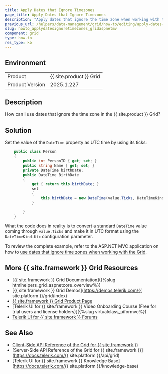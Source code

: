 ```yaml
---
title: Apply Dates that Ignore Timezones
page_title: Apply Dates that Ignore Timezones
description: "Apply dates that ignore the time zone when working with the {{ site.product }} Grid in ASP.NET MVC applications."
previous_url: /helpers/data-management/grid/how-to/editing/apply-dates-that-ignore-timezones, /html-helpers/data-management/grid/how-to/editing/apply-dates-that-ignore-timezones
slug: howto_applydatesignoretimezones_gridaspnetmv
component: grid
type: how-to
res_type: kb
---
```


## Environment

<table>
 <tr>
  <td>Product</td>
  <td>{{ site.product }} Grid</td>
 </tr>
 <tr>
  <td>Product Version</td>
  <td>2025.1.227</td>
 </tr>
</table>

## Description

How can I use dates that ignore the time zone in the {{ site.product }} Grid?

## Solution

Set the value of the `DateTime` property as UTC time by using its ticks:

```C#
    public class Person
    {
        public int PersonID { get; set; }
        public string Name { get; set; }
        private DateTime birthDate;
        public DateTime BirthDate
        {
            get { return this.birthDate; }
            set
            {
                this.birthDate = new DateTime(value.Ticks, DateTimeKind.Utc);
            }

        }
    }
```

What the code does in reality is to convert a standard `DateTime` value coming through `value.Ticks` and make it in UTC format using the `DateTimeKind.Utc` configuration parameter.

To review the complete example, refer to the ASP.NET MVC application on how to [use dates that ignore time zones when working with the Grid](https://github.com/telerik/ui-for-aspnet-mvc-examples/tree/master/Telerik.Examples.Mvc/Telerik.Examples.Mvc/Areas/GridDateIgnoreTimeZones).

## More {{ site.framework }} Grid Resources

* [{{ site.framework }} Grid Documentation]({%slug htmlhelpers_grid_aspnetcore_overview%})
* [{{ site.framework }} Grid Demos](https://demos.telerik.com/{{ site.platform }}/grid/index)
* [{{ site.framework }} Grid Product Page](https://www.telerik.com/aspnet-mvc/grid)
* [Telerik UI for {{ site.framework }} Video Onboarding Course (Free for trial users and license holders)]({%slug virtualclass_uiformvc%})
* [Telerik UI for {{ site.framework }} Forums](https://www.telerik.com/forums/aspnet-mvc)

## See Also

* [Client-Side API Reference of the Grid for {{ site.framework }}](https://docs.telerik.com/kendo-ui/api/javascript/ui/grid)
* [Server-Side API Reference of the Grid for {{ site.framework }}](https://docs.telerik.com/{{ site.platform }}/api/grid)
* [Telerik UI for {{ site.framework }} Knowledge Base](https://docs.telerik.com/{{ site.platform }}/knowledge-base)
